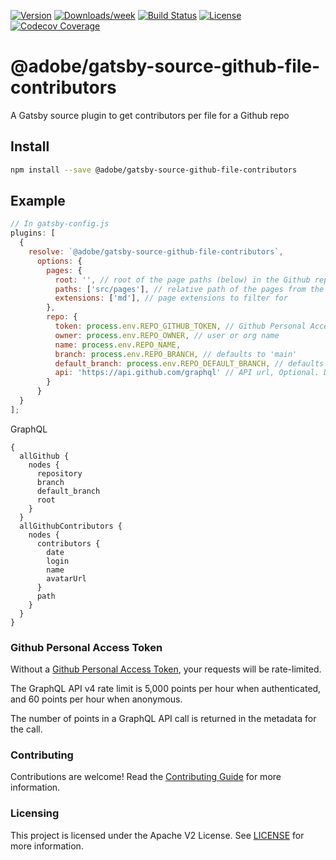 <!--
Copyright 2020 Adobe. All rights reserved.
This file is licensed to you under the Apache License, Version 2.0 (the "License");
you may not use this file except in compliance with the License. You may obtain a copy
of the License at http://www.apache.org/licenses/LICENSE-2.0

Unless required by applicable law or agreed to in writing, software distributed under
the License is distributed on an "AS IS" BASIS, WITHOUT WARRANTIES OR REPRESENTATIONS
OF ANY KIND, either express or implied. See the License for the specific language
governing permissions and limitations under the License.
-->

[![Version](https://img.shields.io/npm/v/@adobe/gatsby-source-github-file-contributors.svg)](https://npmjs.org/package/@adobe/gatsby-source-github-file-contributors)
[![Downloads/week](https://img.shields.io/npm/dw/@adobe/gatsby-source-github-file-contributors.svg)](https://npmjs.org/package/@adobe/gatsby-source-github-file-contributors)
[![Build Status](https://travis-ci.com/adobe/gatsby-source-github-file-contributors.svg?branch=master)](https://travis-ci.com/adobe/gatsby-source-github-file-contributors)
[![License](https://img.shields.io/badge/License-Apache%202.0-blue.svg)](https://opensource.org/licenses/Apache-2.0) 
[![Codecov Coverage](https://img.shields.io/codecov/c/github/adobe/gatsby-source-github-file-contributors/master.svg?style=flat-square)](https://codecov.io/gh/adobe/gatsby-source-github-file-contributors/)

# @adobe/gatsby-source-github-file-contributors

A Gatsby source plugin to get contributors per file for a Github repo

## Install

```bash
npm install --save @adobe/gatsby-source-github-file-contributors
```

## Example

```javascript
// In gatsby-config.js
plugins: [
  {
    resolve: `@adobe/gatsby-source-github-file-contributors`,
      options: {
        pages: {
          root: '', // root of the page paths (below) in the Github repo
          paths: ['src/pages'], // relative path of the pages from the config
          extensions: ['md'], // page extensions to filter for
        },
        repo: {
          token: process.env.REPO_GITHUB_TOKEN, // Github Personal Access Token
          owner: process.env.REPO_OWNER, // user or org name
          name: process.env.REPO_NAME, 
          branch: process.env.REPO_BRANCH, // defaults to 'main'
          default_branch: process.env.REPO_DEFAULT_BRANCH, // defaults to 'main'
          api: 'https://api.github.com/graphql' // API url, Optional. Default: 'https://api.github.com/graphql'
        }
      }
  }
];
```

GraphQL
```
{
  allGithub {
    nodes {
      repository
      branch
      default_branch
      root
    }
  }    
  allGithubContributors {
    nodes {
      contributors {
        date
        login
        name
        avatarUrl
      }
      path
    }
  }        
}
```

### Github Personal Access Token

Without a [Github Personal Access Token](https://docs.github.com/en/github/authenticating-to-github/creating-a-personal-access-token), your requests will be rate-limited.

The GraphQL API v4 rate limit is 5,000 points per hour when authenticated, and 60 points per hour when anonymous.

The number of points in a GraphQL API call is returned in the metadata for the call.

### Contributing

Contributions are welcome! Read the [Contributing Guide](./.github/CONTRIBUTING.md) for more information.

### Licensing

This project is licensed under the Apache V2 License. See [LICENSE](LICENSE) for more information.
